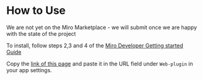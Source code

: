 <script src="https://miro.com/app/static/sdk.1.1.js"></script>
<script src="src/main.js"></script>

# How to Use
We are not yet on the Miro Marketplace - we will submit once we are happy with the state of the project

To install, follow steps 2,3 and 4 of the [Miro Developer Getting started Guide](https://developers.miro.com/docs/getting-started)

Copy the [link of this page](https://max-poprawe.github.io/codebeamer-miro/) and paste it in the URL field under `Web-plugin` in your app settings.